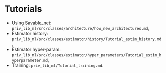 # Tutorials

- Using Savable_net: `priv_lib_ml/src/classes/architecture/how_new_architectures.md`,
- Estimator history: `priv_lib_ml/src/classes/estimator/history/Tutorial_estim_history.md`,
- Estimator hyper-param: `priv_lib_ml/src/classes/estimator/hyper_parameters/Tutorial_estim_hyperparameter.md`,
- Training: `priv_lib_ml/Tutorial_training.md`.